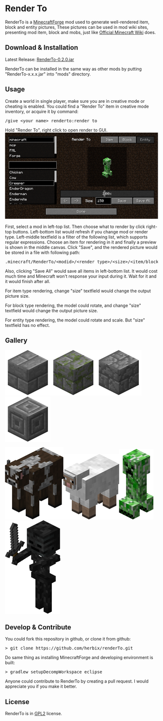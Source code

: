 Render To
====

RenderTo is a <a href="http://files.minecraftforge.net/">MinecraftForge</a> mod used to generate
well-rendered item, block and entity pictures, These pictures can be used in mod wiki sites, 
presenting mod item, block and mobs, just like <a href="http://minecraft.gamepedia.com/">Official
Minecraft Wiki</a> does.

<h2>Download & Installation</h2>
Latest Release: <a href="https://github.com/herbix/renderTo/raw/master/build/libs/RenderTo-0.2.0.jar">RenderTo-0.2.0.jar</a>

RenderTo can be installed in the same way as other mods by putting "RenderTo-x.x.x.jar" into
"mods" directory.

<h2>Usage</h2>
Create a world in single player, make sure you are in creative mode or cheating is enabled. You
could find a "Render To" item in creative mode inventory, or acquire it by command:
<pre>
/give &lt;your name&gt; renderto:render_to
</pre>
Hold "Render To", right click to open render to GUI.

<img src="intro/gui.png"/>

First, select a mod in left-top list. Then choose what to render by click right-top buttons.
Left-bottom list would refresh if you change mod or render type. Left-middle textfield is a filter
of the following list, which supports regular expressions. Choose an item for rendering in
it and finally a preview is shown in the middle canvas. Click "Save", and the rendered picture
would be stored in a file with following path:
<pre>
.minecraft/RenderTo/&lt;modid&gt;/&lt;render type&gt;/&lt;size&gt;/&lt;item/block/entity name&gt;.png
</pre>

Also, clicking "Save All" would save all items in left-bottom list. It would cost much time and
Minecraft won't response your input during it. Wait for it and it would finish after all.

For item type rendering, change "size" textfield would change the output picture size.

For block type rendering, the model could rotate, and change "size" textfield would change the output picture size.

For entity type rendering, the model could rotate and scale. But "size" textfield has no effect.

<h2>Gallery</h2>

<img src="intro/b1.png"><img src="intro/b2.png"><img src="intro/b3.png"><img src="intro/b4.png">

<img src="intro/e1.png"><img src="intro/e2.png"><img src="intro/e3.png"><img src="intro/e4.png">

<h2>Develop & Contribute</h2>
You could fork this repository in github, or clone it from github:
<pre>
> git clone https://github.com/herbix/renderTo.git
</pre>
Do same thing as installing MinecraftForge and developing environment is built:
<pre>
> gradlew setupDecompWorkspace eclipse
</pre>

Anyone could contribute to RenderTo by creating a pull request. I would appreciate you if you make
it better.

<h2>License</h2>
RenderTo is in <a href="LICENSE">GPL2</a> license.
